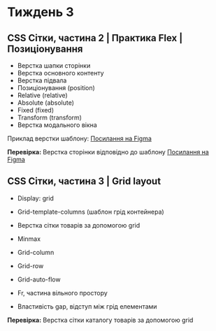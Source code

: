 # Тиждень 3

## CSS Сітки, частина 2 | Практика Flex | Позиціонування 

- Верстка шапки сторінки
- Верстка основного контенту
- Верстка підвала 
- Позиціонування (position)
- Relative (relative)
- Absolute (absolute)
- Fixed (fixed)
- Transform (transform)
- Верстка модального вікна

Приклад верстки шаблону: [Посилання на Figma](https://www.figma.com/file/wP6PAnaD34WZoRxlC1y7yP/Landing)

**Перевірка:** Верстка сторінки відповідно до шаблону [Посилання на Figma](https://www.figma.com/file/Hp1k4Lw1cKtYvp55KK6HYU/MIcroLanding?node-id=0%3A1)

## CSS Сітки, частина 3 | Grid layout

- Display: grid
- Grid-template-columns (шаблон грід контейнера)

- Верстка сітки товарів за допомогою grid
- Minmax
- Grid-column
- Grid-row
- Grid-auto-flow
- Fr, частина вільного простору
- Властивість gap, відступ між грід елементами

**Перевірка:** Верстка сітки каталогу товарів за допомогою grid
